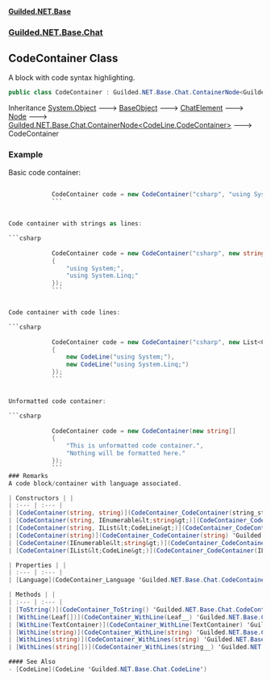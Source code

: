 
#### [Guilded.NET.Base](index 'index')
### [Guilded.NET.Base.Chat](index#Guilded_NET_Base_Chat 'Guilded.NET.Base.Chat')
## CodeContainer Class
A block with code syntax highlighting.  
```csharp
public class CodeContainer : Guilded.NET.Base.Chat.ContainerNode<Guilded.NET.Base.Chat.CodeLine, Guilded.NET.Base.Chat.CodeContainer>
```

Inheritance [System.Object](https://docs.microsoft.com/en-us/dotnet/api/System.Object 'System.Object') &#129106; [BaseObject](BaseObject 'Guilded.NET.Base.BaseObject') &#129106; [ChatElement](ChatElement 'Guilded.NET.Base.Chat.ChatElement') &#129106; [Node](Node 'Guilded.NET.Base.Chat.Node') &#129106; [Guilded.NET.Base.Chat.ContainerNode&lt;](ContainerNode_T_R_ 'Guilded.NET.Base.Chat.ContainerNode&lt;T,R&gt;')[CodeLine](CodeLine 'Guilded.NET.Base.Chat.CodeLine')[,](ContainerNode_T_R_ 'Guilded.NET.Base.Chat.ContainerNode&lt;T,R&gt;')[CodeContainer](CodeContainer 'Guilded.NET.Base.Chat.CodeContainer')[&gt;](ContainerNode_T_R_ 'Guilded.NET.Base.Chat.ContainerNode&lt;T,R&gt;') &#129106; CodeContainer  
### Example
Basic code container:

```csharp
  
            CodeContainer code = new CodeContainer("csharp", "using System;\nusing System.Linq;");  
            ```


Code container with strings as lines:

```csharp
  
            CodeContainer code = new CodeContainer("csharp", new string[]  
            {  
                "using System;",  
                "using System.Linq;"  
            });  
            ```


Code container with code lines:

```csharp
  
            CodeContainer code = new CodeContainer("csharp", new List<CodeLine>  
            {  
                new CodeLine("using System;"),  
                new CodeLine("using System.Linq;")  
            });  
            ```


Unformatted code container:

```csharp
  
            CodeContainer code = new CodeContainer(new string[]  
            {  
                "This is unformatted code container.",  
                "Nothing will be formatted here."  
            });  
            ```
### Remarks
A code block/container with language associated.  

| Constructors | |
| :--- | :--- |
| [CodeContainer(string, string)](CodeContainer_CodeContainer(string_string) 'Guilded.NET.Base.Chat.CodeContainer.CodeContainer(string, string)') | A block with code syntax highlighting.<br/> |
| [CodeContainer(string, IEnumerable&lt;string&gt;)](CodeContainer_CodeContainer(string_IEnumerable_string_) 'Guilded.NET.Base.Chat.CodeContainer.CodeContainer(string, System.Collections.Generic.IEnumerable&lt;string&gt;)') | A block with code syntax highlighting.<br/> |
| [CodeContainer(string, IList&lt;CodeLine&gt;)](CodeContainer_CodeContainer(string_IList_CodeLine_) 'Guilded.NET.Base.Chat.CodeContainer.CodeContainer(string, System.Collections.Generic.IList&lt;Guilded.NET.Base.Chat.CodeLine&gt;)') | A block with code syntax highlighting.<br/> |
| [CodeContainer(string)](CodeContainer_CodeContainer(string) 'Guilded.NET.Base.Chat.CodeContainer.CodeContainer(string)') | A block with code syntax highlighting.<br/> |
| [CodeContainer(IEnumerable&lt;string&gt;)](CodeContainer_CodeContainer(IEnumerable_string_) 'Guilded.NET.Base.Chat.CodeContainer.CodeContainer(System.Collections.Generic.IEnumerable&lt;string&gt;)') | A block with code syntax highlighting.<br/> |
| [CodeContainer(IList&lt;CodeLine&gt;)](CodeContainer_CodeContainer(IList_CodeLine_) 'Guilded.NET.Base.Chat.CodeContainer.CodeContainer(System.Collections.Generic.IList&lt;Guilded.NET.Base.Chat.CodeLine&gt;)') | A block with code syntax highlighting.<br/> |

| Properties | |
| :--- | :--- |
| [Language](CodeContainer_Language 'Guilded.NET.Base.Chat.CodeContainer.Language') | The language this codeblock is highlighted as.<br/> |

| Methods | |
| :--- | :--- |
| [ToString()](CodeContainer_ToString() 'Guilded.NET.Base.Chat.CodeContainer.ToString()') | Converts [CodeContainer](CodeContainer 'Guilded.NET.Base.Chat.CodeContainer') to its Markdown equivalent.<br/> |
| [WithLine(Leaf[])](CodeContainer_WithLine(Leaf__) 'Guilded.NET.Base.Chat.CodeContainer.WithLine(Guilded.NET.Base.Chat.Leaf[])') | Adds a line to the code container based on given leaves.<br/> |
| [WithLine(TextContainer)](CodeContainer_WithLine(TextContainer) 'Guilded.NET.Base.Chat.CodeContainer.WithLine(Guilded.NET.Base.Chat.TextContainer)') | Adds a line to the code container based on given text container.<br/> |
| [WithLine(string)](CodeContainer_WithLine(string) 'Guilded.NET.Base.Chat.CodeContainer.WithLine(string)') | Adds a line to the code container.<br/> |
| [WithLines(string)](CodeContainer_WithLines(string) 'Guilded.NET.Base.Chat.CodeContainer.WithLines(string)') | Adds an array of lines to the code container.<br/> |
| [WithLines(string[])](CodeContainer_WithLines(string__) 'Guilded.NET.Base.Chat.CodeContainer.WithLines(string[])') | Adds an array of lines to the code container.<br/> |

#### See Also
- [CodeLine](CodeLine 'Guilded.NET.Base.Chat.CodeLine')
